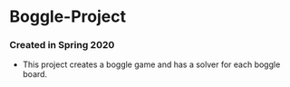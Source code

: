 # Boggle-Project
### Created in Spring 2020
- This project creates a boggle game and has a solver for each boggle board.
